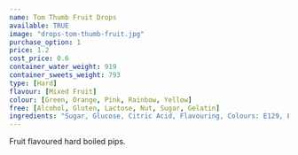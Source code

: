 ```yaml
---
name: Tom Thumb Fruit Drops
available: TRUE
image: "drops-tom-thumb-fruit.jpg"
purchase_option: 1
price: 1.2
cost_price: 0.6
container_water_weight: 919
container_sweets_weight: 793
type: [Hard]
flavour: [Mixed Fruit]
colour: [Green, Orange, Pink, Rainbow, Yellow]
free: [Alcohol, Gluten, Lactose, Nut, Sugar, Gelatin]
ingredients: "Sugar, Glucose, Citric Acid, Flavouring, Colours: E129, E102, E142, E110"
---
```

Fruit flavoured hard boiled pips.